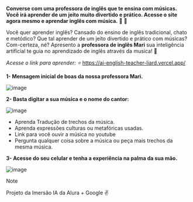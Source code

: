 **Converse com  uma professora de inglês que te ensina com músicas. Você irá aprender de um jeito muito divertido e prático. Acesse o site agora mesmo e aprendar inglês com música.** :musical_note: :musical_score:

Você quer aprender inglês? Cansado do ensino de inglês tradicional, chato e metódico? Que tal aprender de um jeito divertido e prático com músicas? Com-certeza, né? Apresento a **professora de inglês Mari** sua inteligência artificial te guia no aprendizado de inglês através da musica! 	:star2:

*Acesse o link para aprender: :star:* https://ai-english-teacher-liard.vercel.app/

**1- Mensagem inicial de boas da nossa professora Mari.**

![image](https://github.com/Clebio2030/AI-English-Teacher/assets/134241152/9d8c8fe0-a344-4fd9-ac49-27db4d1cd38e)

**2- Basta digitar a sua música e o nome do cantor:**

![image](https://github.com/Clebio2030/AI-English-Teacher/assets/134241152/62537fce-f1c3-4109-8452-5ae8e31e5c30)

  - Aprenda Tradução de trechos da música.
  - Aprenda expressões culturas ou metafóricas usadas. 
  - Link para você ouvir a música no youtube
  - Pergunta qualquer coisa sobre a música ou peça mais trechos da mesma música.

**3- Acesse do seu celular e tenha a experiência na palma da sua mão.**

![image](https://github.com/Clebio2030/AI-English-Teacher/assets/134241152/e9b93ac8-407c-4f0f-bbc0-7a36246f0b12)


> [!NOTE]
> Projeto da Imersão IA da Alura + Google  :v:
